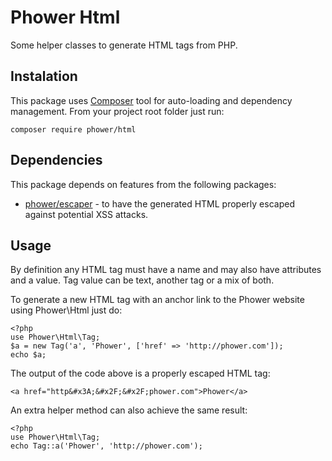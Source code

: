 # Phower Html

Some helper classes to generate HTML tags from PHP.

## Instalation

This package uses [Composer](https://getcomposer.org/) tool for auto-loading and dependency management.
From your project root folder just run:

    composer require phower/html

## Dependencies

This package depends on features from the following packages:

*   [phower/escaper](https://github.com/phower/escaper) - to have the generated HTML properly escaped against potential XSS attacks.

## Usage

By definition any HTML tag must have a name and may also have attributes and a value. 
Tag value can be text, another tag or a mix of both.

To generate a new HTML tag with an anchor link to the Phower website using Phower\Html just do:

    <?php
    use Phower\Html\Tag;
    $a = new Tag('a', 'Phower', ['href' => 'http://phower.com']);
    echo $a;

The output of the code above is a properly escaped HTML tag:

    <a href="http&#x3A;&#x2F;&#x2F;phower.com">Phower</a>

An extra helper method can also achieve the same result:

    <?php
    use Phower\Html\Tag;
    echo Tag::a('Phower', 'http://phower.com');